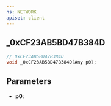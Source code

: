 ```yaml
---
ns: NETWORK
apiset: client
---
```

## _0xCF23AB5BD47B384D

```c
// 0xCF23AB5BD47B384D
void _0xCF23AB5BD47B384D(Any p0);
```


## Parameters
* **p0**: